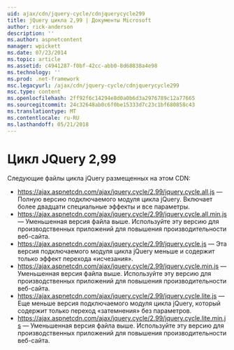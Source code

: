 ```yaml
---
uid: ajax/cdn/jquery-cycle/cdnjquerycycle299
title: jQuery цикла 2,99 | Документы Microsoft
author: rick-anderson
description: ''
ms.author: aspnetcontent
manager: wpickett
ms.date: 07/23/2014
ms.topic: article
ms.assetid: c4941287-f0bf-42cc-abb0-8d68838a4e98
ms.technology: ''
ms.prod: .net-framework
msc.legacyurl: /ajax/cdn/jquery-cycle/cdnjquerycycle299
msc.type: content
ms.openlocfilehash: 2ff92f6c14294e8d0a0b6d3a2976789c12a77665
ms.sourcegitcommit: 24c32648ab0c6f0be15333d7c23c1bf680858c43
ms.translationtype: MT
ms.contentlocale: ru-RU
ms.lasthandoff: 05/21/2018
---
```

<a name="jquery-cycle-299"></a>Цикл JQuery 2,99
====================
Следующие файлы цикла jQuery размещенных на этом CDN:

- https://ajax.aspnetcdn.com/ajax/jquery.cycle/2.99/jquery.cycle.all.js &mdash; Полную версию подключаемого модуля цикла jQuery. Включает более двадцати специальные эффекты и все параметры.
- https://ajax.aspnetcdn.com/ajax/jquery.cycle/2.99/jquery.cycle.all.min.js &mdash; Уменьшенная версия файла выше. Используйте эту версию для производственных приложений для повышения производительности веб-сайта.
- https://ajax.aspnetcdn.com/ajax/jquery.cycle/2.99/jquery.cycle.js &mdash; Эта версия подключаемого модуля цикла jQuery меньше и содержит только эффект перехода «исчезания».
- https://ajax.aspnetcdn.com/ajax/jquery.cycle/2.99/jquery.cycle.min.js &mdash; Уменьшенная версия файла выше. Используйте эту версию для производственных приложений для повышения производительности веб-сайта.
- https://ajax.aspnetcdn.com/ajax/jquery.cycle/2.99/jquery.cycle.lite.js &mdash; Еще меньше версия подключаемого модуля цикла jQuery, который содержит только переход «затемнения» без параметров.
- https://ajax.aspnetcdn.com/ajax/jquery.cycle/2.99/jquery.cycle.lite.min.js &mdash; Уменьшенная версия файла выше. Используйте эту версию для производственных приложений для повышения производительности веб-сайта.
